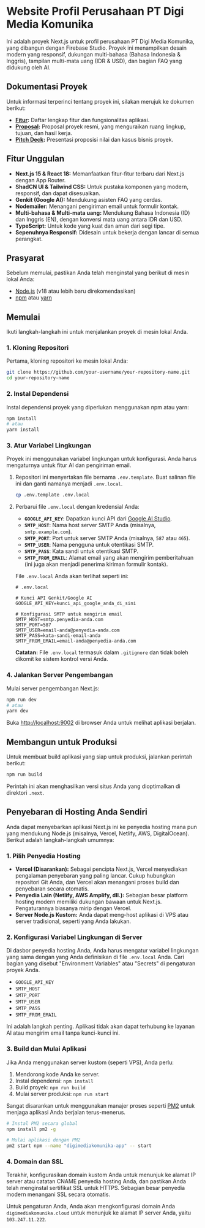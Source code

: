 # Website Profil Perusahaan PT Digi Media Komunika

Ini adalah proyek Next.js untuk profil perusahaan PT Digi Media Komunika, yang dibangun dengan Firebase Studio. Proyek ini menampilkan desain modern yang responsif, dukungan multi-bahasa (Bahasa Indonesia & Inggris), tampilan multi-mata uang (IDR & USD), dan bagian FAQ yang didukung oleh AI.

## Dokumentasi Proyek

Untuk informasi terperinci tentang proyek ini, silakan merujuk ke dokumen berikut:

- **[Fitur](./feature.md):** Daftar lengkap fitur dan fungsionalitas aplikasi.
- **[Proposal](./PROPOSAL.md):** Proposal proyek resmi, yang menguraikan ruang lingkup, tujuan, dan hasil kerja.
- **[Pitch Deck](./pitchdeck.md):** Presentasi proposisi nilai dan kasus bisnis proyek.

## Fitur Unggulan

- **Next.js 15 & React 18:** Memanfaatkan fitur-fitur terbaru dari Next.js dengan App Router.
- **ShadCN UI & Tailwind CSS:** Untuk pustaka komponen yang modern, responsif, dan dapat disesuaikan.
- **Genkit (Google AI):** Mendukung asisten FAQ yang cerdas.
- **Nodemailer:** Menangani pengiriman email untuk formulir kontak.
- **Multi-bahasa & Multi-mata uang:** Mendukung Bahasa Indonesia (ID) dan Inggris (EN), dengan konversi mata uang antara IDR dan USD.
- **TypeScript:** Untuk kode yang kuat dan aman dari segi tipe.
- **Sepenuhnya Responsif:** Didesain untuk bekerja dengan lancar di semua perangkat.

## Prasyarat

Sebelum memulai, pastikan Anda telah menginstal yang berikut di mesin lokal Anda:
- [Node.js](https://nodejs.org/en/) (v18 atau lebih baru direkomendasikan)
- [npm](https://www.npmjs.com/) atau [yarn](https://yarnpkg.com/)

## Memulai

Ikuti langkah-langkah ini untuk menjalankan proyek di mesin lokal Anda.

### 1. Kloning Repositori

Pertama, kloning repositori ke mesin lokal Anda:

```bash
git clone https://github.com/your-username/your-repository-name.git
cd your-repository-name
```

### 2. Instal Dependensi

Instal dependensi proyek yang diperlukan menggunakan npm atau yarn:

```bash
npm install
# atau
yarn install
```

### 3. Atur Variabel Lingkungan

Proyek ini menggunakan variabel lingkungan untuk konfigurasi. Anda harus mengaturnya untuk fitur AI dan pengiriman email.

1.  Repositori ini menyertakan file bernama `.env.template`. Buat salinan file ini dan ganti namanya menjadi `.env.local`.

    ```bash
    cp .env.template .env.local
    ```

2.  Perbarui file `.env.local` dengan kredensial Anda:

    -   **`GOOGLE_API_KEY`**: Dapatkan kunci API dari [Google AI Studio](https://aistudio.google.com/app/apikey).
    -   **`SMTP_HOST`**: Nama host server SMTP Anda (misalnya, `smtp.example.com`).
    -   **`SMTP_PORT`**: Port untuk server SMTP Anda (misalnya, `587` atau `465`).
    -   **`SMTP_USER`**: Nama pengguna untuk otentikasi SMTP.
    -   **`SMTP_PASS`**: Kata sandi untuk otentikasi SMTP.
    -   **`SMTP_FROM_EMAIL`**: Alamat email yang akan mengirim pemberitahuan (ini juga akan menjadi penerima kiriman formulir kontak).

    File `.env.local` Anda akan terlihat seperti ini:

    ```
    # .env.local

    # Kunci API Genkit/Google AI
    GOOGLE_API_KEY=kunci_api_google_anda_di_sini

    # Konfigurasi SMTP untuk mengirim email
    SMTP_HOST=smtp.penyedia-anda.com
    SMTP_PORT=587
    SMTP_USER=email-anda@penyedia-anda.com
    SMTP_PASS=kata-sandi-email-anda
    SMTP_FROM_EMAIL=email-anda@penyedia-anda.com
    ```
    **Catatan:** File `.env.local` termasuk dalam `.gitignore` dan tidak boleh dikomit ke sistem kontrol versi Anda.

### 4. Jalankan Server Pengembangan

Mulai server pengembangan Next.js:

```bash
npm run dev
# atau
yarn dev
```

Buka [http://localhost:9002](http://localhost:9002) di browser Anda untuk melihat aplikasi berjalan.

## Membangun untuk Produksi

Untuk membuat build aplikasi yang siap untuk produksi, jalankan perintah berikut:

```bash
npm run build
```

Perintah ini akan menghasilkan versi situs Anda yang dioptimalkan di direktori `.next`.

## Penyebaran di Hosting Anda Sendiri

Anda dapat menyebarkan aplikasi Next.js ini ke penyedia hosting mana pun yang mendukung Node.js (misalnya, Vercel, Netlify, AWS, DigitalOcean). Berikut adalah langkah-langkah umumnya:

### 1. Pilih Penyedia Hosting

- **Vercel (Disarankan):** Sebagai pencipta Next.js, Vercel menyediakan pengalaman penyebaran yang paling lancar. Cukup hubungkan repositori Git Anda, dan Vercel akan menangani proses build dan penyebaran secara otomatis.
- **Penyedia Lain (Netlify, AWS Amplify, dll.):** Sebagian besar platform hosting modern memiliki dukungan bawaan untuk Next.js. Pengaturannya biasanya mirip dengan Vercel.
- **Server Node.js Kustom:** Anda dapat meng-host aplikasi di VPS atau server tradisional, seperti yang Anda lakukan.

### 2. Konfigurasi Variabel Lingkungan di Server

Di dasbor penyedia hosting Anda, Anda harus mengatur variabel lingkungan yang sama dengan yang Anda definisikan di file `.env.local` Anda. Cari bagian yang disebut "Environment Variables" atau "Secrets" di pengaturan proyek Anda.

-   `GOOGLE_API_KEY`
-   `SMTP_HOST`
-   `SMTP_PORT`
-   `SMTP_USER`
-   `SMTP_PASS`
-   `SMTP_FROM_EMAIL`

Ini adalah langkah penting. Aplikasi tidak akan dapat terhubung ke layanan AI atau mengirim email tanpa kunci-kunci ini.

### 3. Build dan Mulai Aplikasi

Jika Anda menggunakan server kustom (seperti VPS), Anda perlu:

1.  Mendorong kode Anda ke server.
2.  Instal dependensi: `npm install`
3.  Build proyek: `npm run build`
4.  Mulai server produksi: `npm run start`

Sangat disarankan untuk menggunakan manajer proses seperti [PM2](https://pm2.keymetrics.io/) untuk menjaga aplikasi Anda berjalan terus-menerus.

```bash
# Instal PM2 secara global
npm install pm2 -g

# Mulai aplikasi dengan PM2
pm2 start npm --name "digimediakomunika-app" -- start
```

### 4. Domain dan SSL

Terakhir, konfigurasikan domain kustom Anda untuk menunjuk ke alamat IP server atau catatan CNAME penyedia hosting Anda, dan pastikan Anda telah menginstal sertifikat SSL untuk HTTPS. Sebagian besar penyedia modern menangani SSL secara otomatis.

Untuk pengaturan Anda, Anda akan mengkonfigurasi domain Anda `digimediakomunika.cloud` untuk menunjuk ke alamat IP server Anda, yaitu `103.247.11.222`.
